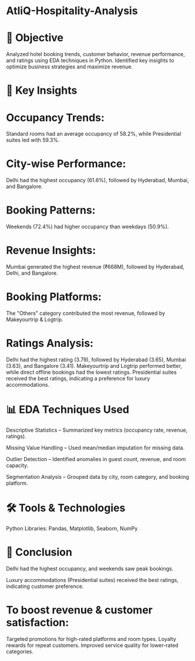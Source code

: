 # AtliQ-Hospitality-Analysis

# 📌 Objective
Analyzed hotel booking trends, customer behavior, revenue performance, and ratings using EDA techniques in Python.
Identified key insights to optimize business strategies and maximize revenue.

# 🔑 Key Insights
# Occupancy Trends:
Standard rooms had an average occupancy of 58.2%, while Presidential suites led with 59.3%.
# City-wise Performance:
Delhi had the highest occupancy (61.6%), followed by Hyderabad, Mumbai, and Bangalore.
# Booking Patterns:
Weekends (72.4%) had higher occupancy than weekdays (50.9%).
# Revenue Insights:
Mumbai generated the highest revenue (₹668M), followed by Hyderabad, Delhi, and Bangalore.
# Booking Platforms:
The "Others" category contributed the most revenue, followed by Makeyourtrip & Logtrip.
# Ratings Analysis:
Delhi had the highest rating (3.79), followed by Hyderabad (3.65), Mumbai (3.63), and Bangalore (3.41).
Makeyourtrip and Logtrip performed better, while direct offline bookings had the lowest ratings.
Presidential suites received the best ratings, indicating a preference for luxury accommodations.

# 📊 EDA Techniques Used
Descriptive Statistics – Summarized key metrics (occupancy rate, revenue, ratings).

Missing Value Handling – Used mean/median imputation for missing data.

Outlier Detection – Identified anomalies in guest count, revenue, and room capacity.

Segmentation Analysis – Grouped data by city, room category, and booking platform.

# 🛠 Tools & Technologies
Python Libraries: Pandas, Matplotlib, Seaborn, NumPy

# 📌 Conclusion
Delhi had the highest occupancy, and weekends saw peak bookings.

Luxury accommodations (Presidential suites) received the best ratings, indicating customer preference.
# To boost revenue & customer satisfaction:
Targeted promotions for high-rated platforms and room types.
Loyalty rewards for repeat customers.
Improved service quality for lower-rated categories.
